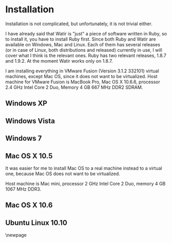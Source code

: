 # Installation

Installation is not complicated, but unfortunately, it is not trivial either.

I have already said that Watir is "just" a piece of software written in Ruby, so to install it, you have to install Ruby first. Since both Ruby and Watir are available on Windows, Mac and Linux. Each of them has several releases (or in case of Linux, both distributions and released) currently in use, I will cover what I think is the relevant ones. Ruby has two relevant releases, 1.8.7 and 1.9.2. At the moment Watir works only on 1.8.7.

I am installing everything in VMware Fusion (Version 3.1.2 332101) virtual machines, except Mac OS, since it does not want to be virtualized. Host machine for VMware Fusion is MacBook Pro, Mac OS X 10.6.6, processor 2.4 GHz Intel Core 2 Duo, Memory 4 GB 667 MHz DDR2 SDRAM.

## Windows XP
## Windows Vista
## Windows 7
## Mac OS X 10.5

It was easier for me to install Mac OS to a real machine instead to a virtual one, because Mac OS does not want to be virtualized.

Host machine is Mac mini, processor 2 GHz Intel Core 2 Duo, memory 4 GB 1067 MHz DDR3. 

## Mac OS X 10.6
## Ubuntu Linux 10.10

\newpage

